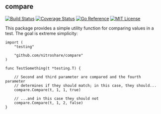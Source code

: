 ## compare

[![Build Status](https://github.com/nitroshare/compare/actions/workflows/test.yml/badge.svg)](https://github.com/nitroshare/compare/actions/workflows/test.yml)
[![Coverage Status](https://coveralls.io/repos/github/nitroshare/compare/badge.svg?branch=main)](https://coveralls.io/github/nitroshare/compare?branch=main)
[![Go Reference](https://pkg.go.dev/badge/github.com/nitroshare/compare.svg)](https://pkg.go.dev/github.com/nitroshare/compare)
[![MIT License](https://img.shields.io/badge/license-MIT-9370d8.svg?style=flat)](https://opensource.org/licenses/MIT)

This package provides a simple utility function for comparing values in a test. The goal is extreme simplicity:

```golang
import (
    "testing"

    "github.com/nitroshare/compare"
)

func TestSomething(t *testing.T) {

    // Second and third parameter are compared and the fourth parameter
    // determines if they should match; in this case, they should...
    compare.Compare(t, 1, 1, true)

    // ...and in this case they should not
    compare.Compare(t, 1, 2, false)
}
```
